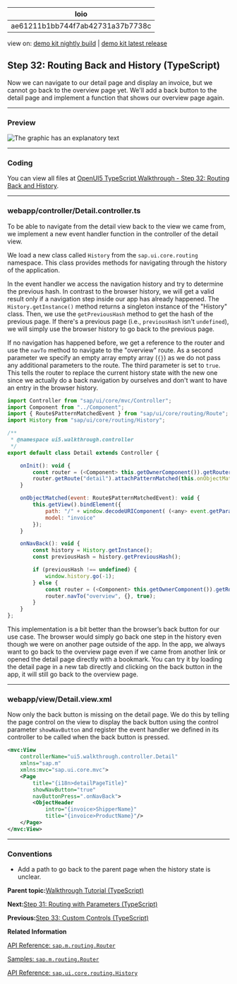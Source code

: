 <!-- loioae61211b1bb744f7ab42731a37b7738c -->

| loio |
| -----|
| ae61211b1bb744f7ab42731a37b7738c |

<div id="loio">

view on: [demo kit nightly build](https://sdk.openui5.org/nightly/#/topic/ae61211b1bb744f7ab42731a37b7738c) | [demo kit latest release](https://sdk.openui5.org/topic/ae61211b1bb744f7ab42731a37b7738c)</div>

## Step 32: Routing Back and History \(TypeScript\)

Now we can navigate to our detail page and display an invoice, but we cannot go back to the overview page yet. We'll add a back button to the detail page and implement a function that shows our overview page again.

***

### Preview

![The graphic has an explanatory text]()

***

<a name="loioae61211b1bb744f7ab42731a37b7738c__section_l5n_zvm_tyb"/>

### Coding

You can view all files at [OpenUI5 TypeScript Walkthrough - Step 32: Routing Back and History](https://github.com/sap-samples/ui5-typescript-walkthrough/steps/32/README.md).

***

<a name="loioae61211b1bb744f7ab42731a37b7738c__section_nxm_dqv_4zb"/>

### webapp/controller/Detail.controller.ts

To be able to navigate from the detail view back to the view we came from, we implement a new event handler function in the controller of the detail view.

We load a new class called `History` from the `sap.ui.core.routing` namespace. This class provides methods for navigating through the history of the application.

In the event handler we access the navigation history and try to determine the previous hash. In contrast to the browser history, we will get a valid result only if a navigation step inside our app has already happened. The `History.getInstance()` method returns a singleton instance of the "History" class. Then, we use the `getPreviousHash` method to get the hash of the previous page. If there's a previous page \(i.e., `previousHash` isn't `undefined`\), we will simply use the browser history to go back to the previous page.

If no navigation has happened before, we get a reference to the router and use the `navTo` method to navigate to the "overview" route. As a second parameter we specify an empty array empty array \(`{}`\) as we do not pass any additional parameters to the route. The third parameter is set to `true`. This tells the router to replace the current history state with the new one since we actually do a back navigation by ourselves and don't want to have an entry in the browser history.

```js
import Controller from "sap/ui/core/mvc/Controller";
import Component from "../Component";
import { Route$PatternMatchedEvent } from "sap/ui/core/routing/Route";
import History from "sap/ui/core/routing/History";

/**
 * @namespace ui5.walkthrough.controller
 */
export default class Detail extends Controller {

    onInit(): void {
        const router = (<Component> this.getOwnerComponent()).getRouter();
        router.getRoute("detail").attachPatternMatched(this.onObjectMatched, this);
    }

    onObjectMatched(event: Route$PatternMatchedEvent): void {
        this.getView().bindElement({
            path: "/" + window.decodeURIComponent( (<any> event.getParameter("arguments")).invoicePath),
            model: "invoice"
        });
    }

    onNavBack(): void {
        const history = History.getInstance();
        const previousHash = history.getPreviousHash();

        if (previousHash !== undefined) {
            window.history.go(-1);
        } else {
            const router = (<Component> this.getOwnerComponent()).getRouter();
            router.navTo("overview", {}, true);
        }
    }    
};
```

This implementation is a bit better than the browser’s back button for our use case. The browser would simply go back one step in the history even though we were on another page outside of the app. In the app, we always want to go back to the overview page even if we came from another link or opened the detail page directly with a bookmark. You can try it by loading the detail page in a new tab directly and clicking on the back button in the app, it will still go back to the overview page.

***

<a name="loioae61211b1bb744f7ab42731a37b7738c__section_m5n_zvm_tyb"/>

### webapp/view/Detail.view.xml

Now only the back button is missing on the detail page. We do this by telling the page control on the view to display the back button using the control parameter `showNavButton` and register the event handler we defined in its controller to be called when the back button is pressed.

```xml
<mvc:View
	controllerName="ui5.walkthrough.controller.Detail"
	xmlns="sap.m"
	xmlns:mvc="sap.ui.core.mvc">
	<Page
		title="{i18n>detailPageTitle}"
		showNavButton="true"
		navButtonPress=".onNavBack">
		<ObjectHeader
			intro="{invoice>ShipperName}"
			title="{invoice>ProductName}"/>
	</Page>
</mvc:View>
```

***

### Conventions

-   Add a path to go back to the parent page when the history state is unclear.


**Parent topic:**[Walkthrough Tutorial \(TypeScript\)](Walkthrough_Tutorial_TypeScript_dad1905.md "In this tutorial we'll introduce you to all major development paradigms of OpenUI5. We'll demonstrate the use of TypeScript with OpenUI5 and highlight the specific characteristics of this approach.")

**Next:**[Step 31: Routing with Parameters \(TypeScript\)](Step_31_Routing_with_Parameters_TypeScript_afd5eb6.md "We can now navigate between the overview and the detail page, but the actual item that we selected in the overview is not displayed on the detail page yet. A typical use case for our app is to show additional information for the selected item on the detail page.")

**Previous:**[Step 33: Custom Controls \(TypeScript\)](Step_33_Custom_Controls_TypeScript_3cc020e.md "In this step, we are going to extend the functionality of OpenUI5 with a custom control. We want to rate the product shown on the detail page, so we create a composition of multiple standard controls using the OpenUI5 extension mechanism and add some glue code to make them work nicely together. This way, we can reuse the control across the app and keep all related functionality in one module.")

**Related Information**  


[API Reference: `sap.m.routing.Router`](https://sdk.openui5.org/api/sap.m.routing.Router)

[Samples: `sap.m.routing.Router` ](https://sdk.openui5.org/entity/sap.m.routing.Router)

[API Reference: `sap.ui.core.routing.History`](https://sdk.openui5.org/api/sap.ui.core.routing.History)

